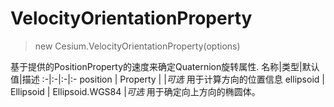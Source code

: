 # VelocityOrientationProperty

> new Cesium.VelocityOrientationProperty(options)

基于提供的PositionProperty的速度来确定Quaternion旋转属性.
名称|类型|默认值|描述
:-|:-|:-|:-
position | Property | |*可选* 用于计算方向的位置信息
ellipsoid | Ellipsoid | Ellipsoid.WGS84 |*可选* 用于确定向上方向的椭圆体。